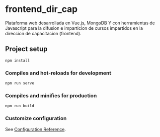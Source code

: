 # frontend_dir_cap
Plataforma web desarrollada en Vue.js, MongoDB Y con herramientas de Javascript para la difusion e imparticion de cursos impartidos en la direccion de capacitacion (frontend).

## Project setup
```
npm install
```

### Compiles and hot-reloads for development
```
npm run serve
```

### Compiles and minifies for production
```
npm run build
```

### Customize configuration
See [Configuration Reference](https://cli.vuejs.org/config/).
